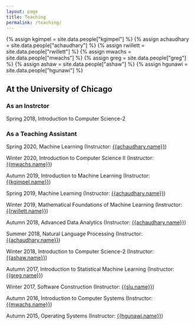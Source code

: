 ```yaml
---
layout: page
title: Teaching
permalink: /teaching/
---
```


{% assign kgimpel = site.data.people["kgimpel"] %}
{% assign achaudhary = site.data.people["achaudhary"] %}
{% assign rwillett = site.data.people["rwillett"] %}
{% assign mwachs = site.data.people["mwachs"] %}
{% assign greg = site.data.people["greg"] %}
{% assign ashaw = site.data.people["ashaw"] %}
{% assign hgunawi = site.data.people["hgunawi"] %}

## At the University of Chicago

### As an Instrctor
Spring 2018, Introduction to Computer Science-2

### As a Teaching Assistant

Spring 2020, Machine Learning (Instructor: [{{achaudhary.name}}]({{achaudhary.url}}))

Winter 2020, Introduction to Computer Science II (Instructor: [{{mwachs.name}}]({{mwachs.url}}))

Autumn 2019, Introduction to Machine Learning (Instructor: [{{kgimpel.name}}]({{kgimpel.url}}))

Spring 2019, Machine Learning (Instructor: [{{achaudhary.name}}]({{achaudhary.url}}))

Winter 2019, Mathematical Foundations of Machine Learning (Instructor: [{{rwillett.name}}]({{rwillett.url}}))

Autumn 2018, Advanced Data Analytics (Instructor: [{{achaudhary.name}}]({{achaudhary.url}}))

Summer 2018, Natural Language Processing (Instructor: [{{achaudhary.name}}]({{achaudhary.url}}))

Winter 2018, Introduction to Computer Science-2 (Instructor: [{{ashaw.name}}]({{ashaw.url}}))

Autumn 2017, Introduction to Statistical Machine Learning (Instructor: [{{greg.name}}]({{greg.url}}))

Winter 2017, Software Construction (Instructor: [{{slu.name}}]({{slu.url}}))

Autumn 2016, Introduction to Computer Systems (Instructor: [{{mwachs.name}}]({{mwachs.url}}))

Autumn 2015, Operating Systems (Instructor: [{{hgunawi.name}}]({{hgunawi.url}}))
